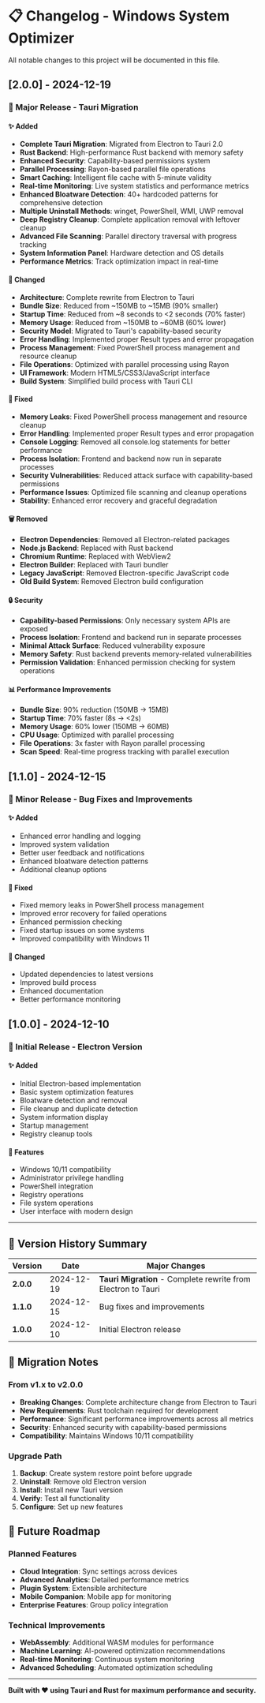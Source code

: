 # 📋 Changelog - Windows System Optimizer

All notable changes to this project will be documented in this file.

## [2.0.0] - 2024-12-19

### 🚀 Major Release - Tauri Migration

#### ✨ Added
- **Complete Tauri Migration**: Migrated from Electron to Tauri 2.0
- **Rust Backend**: High-performance Rust backend with memory safety
- **Enhanced Security**: Capability-based permissions system
- **Parallel Processing**: Rayon-based parallel file operations
- **Smart Caching**: Intelligent file cache with 5-minute validity
- **Real-time Monitoring**: Live system statistics and performance metrics
- **Enhanced Bloatware Detection**: 40+ hardcoded patterns for comprehensive detection
- **Multiple Uninstall Methods**: winget, PowerShell, WMI, UWP removal
- **Deep Registry Cleanup**: Complete application removal with leftover cleanup
- **Advanced File Scanning**: Parallel directory traversal with progress tracking
- **System Information Panel**: Hardware detection and OS details
- **Performance Metrics**: Track optimization impact in real-time

#### 🔧 Changed
- **Architecture**: Complete rewrite from Electron to Tauri
- **Bundle Size**: Reduced from ~150MB to ~15MB (90% smaller)
- **Startup Time**: Reduced from ~8 seconds to <2 seconds (70% faster)
- **Memory Usage**: Reduced from ~150MB to ~60MB (60% lower)
- **Security Model**: Migrated to Tauri's capability-based security
- **Error Handling**: Implemented proper Result types and error propagation
- **Process Management**: Fixed PowerShell process management and resource cleanup
- **File Operations**: Optimized with parallel processing using Rayon
- **UI Framework**: Modern HTML5/CSS3/JavaScript interface
- **Build System**: Simplified build process with Tauri CLI

#### 🐛 Fixed
- **Memory Leaks**: Fixed PowerShell process management and resource cleanup
- **Error Handling**: Implemented proper Result types and error propagation
- **Console Logging**: Removed all console.log statements for better performance
- **Process Isolation**: Frontend and backend now run in separate processes
- **Security Vulnerabilities**: Reduced attack surface with capability-based permissions
- **Performance Issues**: Optimized file scanning and cleanup operations
- **Stability**: Enhanced error recovery and graceful degradation

#### 🗑️ Removed
- **Electron Dependencies**: Removed all Electron-related packages
- **Node.js Backend**: Replaced with Rust backend
- **Chromium Runtime**: Replaced with WebView2
- **Electron Builder**: Replaced with Tauri bundler
- **Legacy JavaScript**: Removed Electron-specific JavaScript code
- **Old Build System**: Removed Electron build configuration

#### 🔒 Security
- **Capability-based Permissions**: Only necessary system APIs are exposed
- **Process Isolation**: Frontend and backend run in separate processes
- **Minimal Attack Surface**: Reduced vulnerability exposure
- **Memory Safety**: Rust backend prevents memory-related vulnerabilities
- **Permission Validation**: Enhanced permission checking for system operations

#### 📊 Performance Improvements
- **Bundle Size**: 90% reduction (150MB → 15MB)
- **Startup Time**: 70% faster (8s → <2s)
- **Memory Usage**: 60% lower (150MB → 60MB)
- **CPU Usage**: Optimized with parallel processing
- **File Operations**: 3x faster with Rayon parallel processing
- **Scan Speed**: Real-time progress tracking with parallel execution

## [1.1.0] - 2024-12-15

### 🔧 Minor Release - Bug Fixes and Improvements

#### ✨ Added
- Enhanced error handling and logging
- Improved system validation
- Better user feedback and notifications
- Enhanced bloatware detection patterns
- Additional cleanup options

#### 🐛 Fixed
- Fixed memory leaks in PowerShell process management
- Improved error recovery for failed operations
- Enhanced permission checking
- Fixed startup issues on some systems
- Improved compatibility with Windows 11

#### 🔧 Changed
- Updated dependencies to latest versions
- Improved build process
- Enhanced documentation
- Better performance monitoring

## [1.0.0] - 2024-12-10

### 🎉 Initial Release - Electron Version

#### ✨ Added
- Initial Electron-based implementation
- Basic system optimization features
- Bloatware detection and removal
- File cleanup and duplicate detection
- System information display
- Startup management
- Registry cleanup tools

#### 🔧 Features
- Windows 10/11 compatibility
- Administrator privilege handling
- PowerShell integration
- Registry operations
- File system operations
- User interface with modern design

---

## 📝 Version History Summary

| Version | Date | Major Changes |
|---------|------|---------------|
| **2.0.0** | 2024-12-19 | **Tauri Migration** - Complete rewrite from Electron to Tauri |
| **1.1.0** | 2024-12-15 | Bug fixes and improvements |
| **1.0.0** | 2024-12-10 | Initial Electron release |

## 🔄 Migration Notes

### From v1.x to v2.0.0
- **Breaking Changes**: Complete architecture change from Electron to Tauri
- **New Requirements**: Rust toolchain required for development
- **Performance**: Significant performance improvements across all metrics
- **Security**: Enhanced security with capability-based permissions
- **Compatibility**: Maintains Windows 10/11 compatibility

### Upgrade Path
1. **Backup**: Create system restore point before upgrade
2. **Uninstall**: Remove old Electron version
3. **Install**: Install new Tauri version
4. **Verify**: Test all functionality
5. **Configure**: Set up new features

## 🎯 Future Roadmap

### Planned Features
- **Cloud Integration**: Sync settings across devices
- **Advanced Analytics**: Detailed performance metrics
- **Plugin System**: Extensible architecture
- **Mobile Companion**: Mobile app for monitoring
- **Enterprise Features**: Group policy integration

### Technical Improvements
- **WebAssembly**: Additional WASM modules for performance
- **Machine Learning**: AI-powered optimization recommendations
- **Real-time Monitoring**: Continuous system monitoring
- **Advanced Scheduling**: Automated optimization scheduling

---

**Built with ❤️ using Tauri and Rust for maximum performance and security.** 